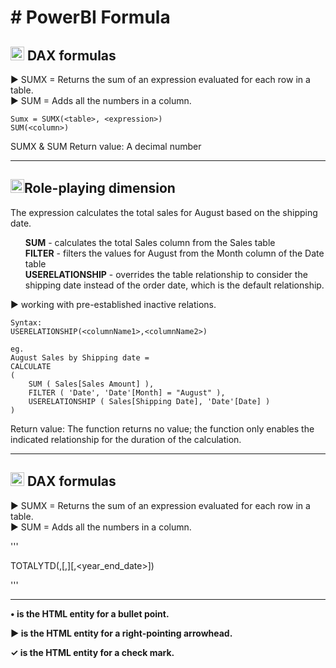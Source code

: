 <!DOCTYPE html>
<html lang="en">

 <head>
    <meta charset="UTF-8">
    <meta name="viewport" content="width=device-width, initial-scale=1.0">
</head>   
<body>
<h1># PowerBI Formula </h1>


<h2><img src="https://drive.google.com/uc?export=download&id=1H_9MUHK9xMPUTtsVY8mjDs9lcVDIgyBU" width="22"> DAX formulas</h2>


&#9654; SUMX = Returns the sum of an expression evaluated for each row in a table. <br>
&#9654; SUM = Adds all the numbers in a column.


```
Sumx = SUMX(<table>, <expression>)
SUM(<column>)
```

SUMX & SUM Return value: A decimal number


------------------------------------------------------------------------------------------------------


<h2><img src="https://drive.google.com/uc?export=download&id=1H_9MUHK9xMPUTtsVY8mjDs9lcVDIgyBU" width="22">Role-playing dimension</h2>


The expression calculates the total sales for August based on the shipping date.
<ul>
<b>SUM</b> - calculates the total Sales column from the Sales table<br>
<b>FILTER</b> - filters the values for August from the Month column of the Date table<br>
<b>USERELATIONSHIP</b> - overrides the table relationship to consider the shipping date instead of the order date, which is the default relationship.<br>
</ul>

&#9654; working with pre-established inactive  relations.

```
Syntax:
USERELATIONSHIP(<columnName1>,<columnName2>)

eg.
August Sales by Shipping date =
CALCULATE 
(
    SUM ( Sales[Sales Amount] ),
    FILTER ( 'Date', 'Date'[Month] = "August" ),
    USERELATIONSHIP ( Sales[Shipping Date], 'Date'[Date] )
)

```

Return value: The function returns no value; the function only enables the indicated relationship for the duration of the calculation.

------------------------------------------------------------------------------------------------------

<h2><img src="https://drive.google.com/uc?export=download&id=1H_9MUHK9xMPUTtsVY8mjDs9lcVDIgyBU" width="22"> DAX formulas</h2>


&#9654; SUMX = Returns the sum of an expression evaluated for each row in a table. <br>
&#9654; SUM = Adds all the numbers in a column.


'''

TOTALYTD(<expression>,<dates>[,<filter>][,<year_end_date>])

'''




------------------------------------------------------------------------------------------------------

<b>
&#8226; is the HTML entity for a bullet point.<br>
    
&#9654; is the HTML entity for a right-pointing arrowhead.<br>

&#10003; is the HTML entity for a check mark.<br>
</b>

</body>
</html>


